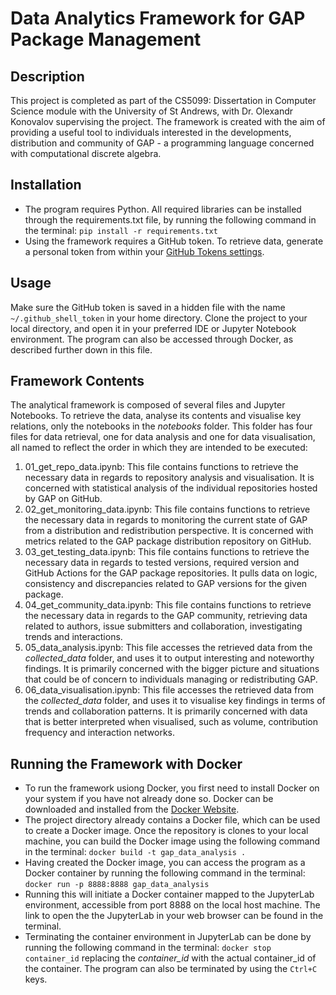 # Data Analytics Framework for GAP Package Management

## Description

This project is completed as part of the CS5099: Dissertation in Computer Science module with the University of St Andrews, with Dr. Olexandr Konovalov supervising the project. The framework is created with the aim of providing a useful tool to individuals interested in the developments, distribution and community of GAP - a programming language concerned with computational discrete algebra.

## Installation

- The program requires Python. All required libraries can be installed through the requirements.txt file, by running the following command in the terminal:
  `pip install -r requirements.txt`
- Using the framework requires a GitHub token. To retrieve data, generate a personal token from within your [GitHub Tokens settings](https://github.com/settings/tokens).

## Usage

Make sure the GitHub token is saved in a hidden file with the name `~/.github_shell_token` in your home directory. Clone the project to your local directory, and open it in your preferred IDE or Jupyter Notebook environment. The program can also be accessed through Docker, as described further down in this file.

## Framework Contents

The analytical framework is composed of several files and Jupyter Notebooks. To retrieve the data, analyse its contents and visualise key relations, only the notebooks in the _notebooks_ folder. This folder has four files for data retrieval, one for data analysis and one for data visualisation, all named to reflect the order in which they are intended to be executed:

1. 01_get_repo_data.ipynb: This file contains functions to retrieve the necessary data in regards to repository analysis and visualisation. It is concerned with statistical analysis of the individual repositories hosted by GAP on GitHub.
2. 02_get_monitoring_data.ipynb: This file contains functions to retrieve the necessary data in regards to monitoring the current state of GAP from a distribution and redistribution perspective. It is concerned with metrics related to the GAP package distribution repository on GitHub.
3. 03_get_testing_data.ipynb: This file contains functions to retrieve the necessary data in regards to tested versions, required version and GitHub Actions for the GAP package repositories. It pulls data on logic, consistency and discrepancies related to GAP versions for the given package.
4. 04_get_community_data.ipynb: This file contains functions to retrieve the necessary data in regards to the GAP community, retrieving data related to authors, issue submitters and collaboration, investigating trends and interactions.
5. 05_data_analysis.ipynb: This file accesses the retrieved data from the _collected_data_ folder, and uses it to output interesting and noteworthy findings. It is primarily concerned with the bigger picture and situations that could be of concern to individuals managing or redistributing GAP.
6. 06_data_visualisation.ipynb: This file accesses the retrieved data from the _collected_data_ folder, and uses it to visualise key findings in terms of trends and collaboration patterns. It is primarily concerned with data that is better interpreted when visualised, such as volume, contribution frequency and interaction networks.

## Running the Framework with Docker

- To run the framework usiong Docker, you first need to install Docker on your system if you have not already done so. Docker can be downloaded and installed from the [Docker Website](https://www.docker.com/get-started/).
- The project directory already contains a Docker file, which can be used to create a Docker image. Once the repository is clones to your local machine, you can build the Docker image using the following command in the terminal:
  `docker build -t gap_data_analysis .`
- Having created the Docker image, you can access the program as a Docker container by running the following command in the terminal:
  `docker run -p 8888:8888 gap_data_analysis`
- Running this will initiate a Docker container mapped to the JupyterLab environment, accessible from port 8888 on the local host machine. The link to open the the JupyterLab in your web browser can be found in the terminal.
- Terminating the container environment in JupyterLab can be done by running the following command in the terminal:
  `docker stop container_id`
  replacing the _container_id_ with the actual container_id of the container. The program can also be terminated by using the `Ctrl+C` keys.
